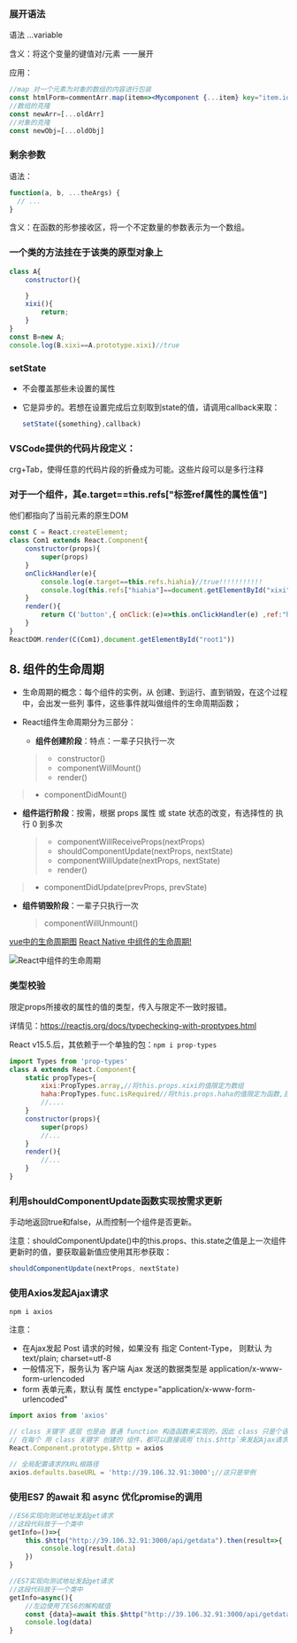 ### 展开语法

语法 ...variable

含义：将这个变量的键值对/元素 一一展开

应用：

~~~jsx
//map 对一个元素为对象的数组的内容进行包装
const htmlForm=commentArr.map(item=><Mycomponent {...item} key="item.id"></Mycomponent>)
//数组的克隆
const newArr=[...oldArr]
//对象的克隆
const newObj=[...oldObj]
~~~



###  **剩余参数**

语法：

```js
function(a, b, ...theArgs) {
  // ...
}
```

含义：在函数的形参接收区，将一个不定数量的参数表示为一个数组。 







### 一个类的方法挂在于该类的原型对象上

~~~js
class A{
    constructor(){

    }
    xixi(){
        return;
    }
}
const B=new A;
console.log(B.xixi==A.prototype.xixi)//true
~~~



### setState

+ 不会覆盖那些未设置的属性

+ 它是异步的。若想在设置完成后立刻取到state的值，请调用callback来取：

  ~~~js
  setState({something},callback)
  ~~~

  



### VSCode提供的代码片段定义：

crg+Tab，使得任意的代码片段的折叠成为可能。这些片段可以是多行注释



### 对于一个组件，其e.target==this.refs["标签ref属性的属性值"]

他们都指向了当前元素的原生DOM

~~~js
const C = React.createElement;
class Com1 extends React.Component{
    constructor(props){
        super(props)
    }
    onClickHandler(e){
        console.log(e.target==this.refs.hiahia)//true!!!!!!!!!!!
        console.log(this.refs["hiahia"]==document.getElementById("xixi"));//true
    }
    render(){
        return C('button',{ onClick:(e)=>this.onClickHandler(e) ,ref:"hiahia"}, '哥哥点我');
    }
}
ReactDOM.render(C(Com1),document.getElementById("root1"))
~~~



## 8. 组件的生命周期

- 生命周期的概念：每个组件的实例，从 创建、到运行、直到销毁，在这个过程中，会出发一些列 事件，这些事件就叫做组件的生命周期函数；

- React组件生命周期分为三部分：

  - **组件创建阶段**：特点：一辈子只执行一次

  > - constructor()
  > - componentWillMount()
  > - render()
> - componentDidMount()
  
- **组件运行阶段**：按需，根据 props 属性 或 state 状态的改变，有选择性的 执行 0 到多次
  
  > - componentWillReceiveProps(nextProps)
  > - shouldComponentUpdate(nextProps, nextState)
  > - componentWillUpdate(nextProps, nextState)
  > - render()
> - componentDidUpdate(prevProps, prevState)
  
- **组件销毁阶段**：一辈子只执行一次
  
  > componentWillUnmount()

[vue中的生命周期图](https://cn.vuejs.org/v2/guide/instance.html#生命周期图示)
[React Native 中组件的生命周期!](http://www.race604.com/react-native-component-lifecycle/)

![React中组件的生命周期](/LifeCycle.png)



### 类型校验

限定props所接收的属性的值的类型，传入与限定不一致时报错。

详情见：https://reactjs.org/docs/typechecking-with-proptypes.html

React v15.5.后，其依赖于一个单独的包：`npm i prop-types`

~~~jsx
import Types from 'prop-types'
class A extends React.Component{
    static propTypes={
        xixi:PropTypes.array,//将this.props.xixi的值限定为数组
        haha:PropTypes.func.isRequired//将this.props.haha的值限定为函数,且必须有该值
        //....
    }
	constructor(props){
        super(props)
        //...
    }
	render(){
        //...
    }
}
~~~



### 利用shouldComponentUpdate函数实现按需求更新

手动地返回true和false，从而控制一个组件是否更新。

注意：shouldComponentUpdate()中的this.props、this.state之值是上一次组件更新时的值，要获取最新值应使用其形参获取：

~~~js
shouldComponentUpdate(nextProps, nextState)
~~~





### 使用Axios发起Ajax请求

`npm i axios`

注意： 

+ 在Ajax发起 Post 请求的时候，如果没有 指定 Content-Type， 则默认 为  text/plain; charset=utf-8
+  一般情况下，服务认为 客户端 Ajax 发送的数据类型是 application/x-www-form-urlencoded
+ form 表单元素，默认有 属性  enctype="application/x-www-form-urlencoded"

~~~js
import axios from 'axios'

// class 关键字 底层 也是由 普通 function 构造函数来实现的，因此 class 只是个语法糖
// 在每个 用 class 关键字 创建的 组件，都可以直接调用`this.$http`来发起Ajax请求
React.Component.prototype.$http = axios

// 全局配置请求的URL根路径
axios.defaults.baseURL = 'http://39.106.32.91:3000';//这只是举例

~~~





### 使用ES7 的await 和 async 优化promise的调用

~~~js
//ES6实现向测试地址发起get请求
//这段代码放于一个类中
getInfo=()=>{
    this.$http("http://39.106.32.91:3000/api/getdata").then(result=>{
        console.log(result.data)
    })
}
~~~

```js
//ES7实现向测试地址发起get请求
//这段代码放于一个类中
getInfo=async(){
    //左边使用了ES6的解构赋值
    const {data}=await this.$http("http://39.106.32.91:3000/api/getdata")
    console.log(data)   
}
```

